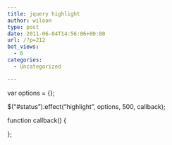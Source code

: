 ```yaml
---
title: jquery highlight
author: wiloon
type: post
date: 2011-06-04T14:56:06+00:00
url: /?p=212
bot_views:
  - 6
categories:
  - Uncategorized

---
```

var options = {};
	  
$(&#8220;#status&#8221;).effect(&#8220;highlight&#8221;, options, 500, callback);

function callback() {
  
};